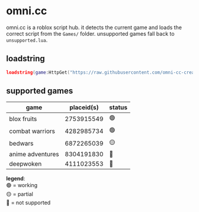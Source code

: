 # omni.cc
omni.cc is a roblox script hub. it detects the current game and loads the correct script from the `Games/` folder. unsupported games fall back to `unsupported.lua`.

## loadstring
```lua
loadstring(game:HttpGet("https://raw.githubusercontent.com/omni-cc-create/omni.cc/main/loader.lua"))()
```

## supported games

| game              | placeid(s)         | status |
|-------------------|--------------------|--------|
| blox fruits       | 2753915549         | 🟢     |
| combat warriors   | 4282985734         | 🟢     |
| bedwars           | 6872265039         | 🟡     |
| anime adventures  | 8304191830         | 🔴     |
| deepwoken         | 4111023553         | 🔴     |

**legend**:  
🟢 = working  
🟡 = partial  
🔴 = not supported
